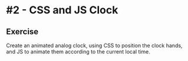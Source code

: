 # \#2 - CSS and JS Clock

## Exercise
Create an animated analog clock, using CSS to position the clock hands, and JS to animate them according to the current local time.
